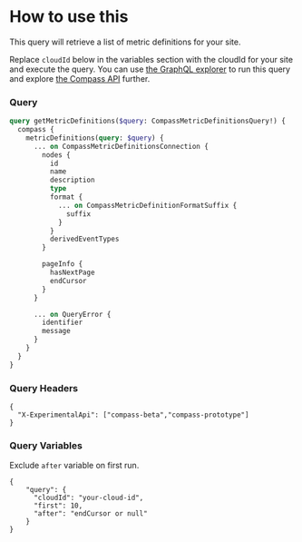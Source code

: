 # How to use this

This query will retrieve a list of metric definitions for your site.

Replace `cloudId` below in the variables section with the cloudId for your site and execute the query. You can use [the GraphQL explorer](https://developer.atlassian.com/cloud/compass/graphql/explorer/) to run this query and explore [the Compass API](https://developer.atlassian.com/cloud/compass/graphql/) further.

### Query

```graphql
query getMetricDefinitions($query: CompassMetricDefinitionsQuery!) {
  compass {
    metricDefinitions(query: $query) {
      ... on CompassMetricDefinitionsConnection {
        nodes {
          id
          name
          description
          type
          format {
            ... on CompassMetricDefinitionFormatSuffix {
              suffix
            }
          }
          derivedEventTypes
        }

        pageInfo {
          hasNextPage
          endCursor
        }
      }

      ... on QueryError {
        identifier
        message
      }
    }
  }
}
```

### Query Headers

```
{
  "X-ExperimentalApi": ["compass-beta","compass-prototype"]
}
```

### Query Variables

Exclude `after` variable on first run.

```
{ 
    "query": {
      "cloudId": "your-cloud-id",
      "first": 10,
      "after": "endCursor or null"
    }
}
```
